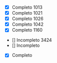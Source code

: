 - [x] Completo 1013
- [x] Completo 1021
- [x] Completo 1026
- [x] Completo 1042
- [x] Completo 1160
- [] Incompleto 3424
- [] Incompleto
- [x] Completo

 
 
